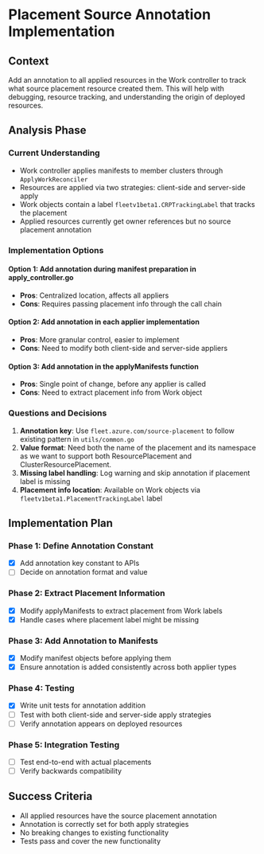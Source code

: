 # Placement Source Annotation Implementation

## Context
Add an annotation to all applied resources in the Work controller to track what source placement resource created them. This will help with debugging, resource tracking, and understanding the origin of deployed resources.

## Analysis Phase

### Current Understanding
- Work controller applies manifests to member clusters through `ApplyWorkReconciler`
- Resources are applied via two strategies: client-side and server-side apply
- Work objects contain a label `fleetv1beta1.CRPTrackingLabel` that tracks the placement
- Applied resources currently get owner references but no source placement annotation

### Implementation Options

#### Option 1: Add annotation during manifest preparation in apply_controller.go
- **Pros**: Centralized location, affects all appliers
- **Cons**: Requires passing placement info through the call chain

#### Option 2: Add annotation in each applier implementation
- **Pros**: More granular control, easier to implement
- **Cons**: Need to modify both client-side and server-side appliers

#### Option 3: Add annotation in the applyManifests function
- **Pros**: Single point of change, before any applier is called
- **Cons**: Need to extract placement info from Work object

### Questions and Decisions
1. **Annotation key**: Use `fleet.azure.com/source-placement` to follow existing pattern in `utils/common.go`
2. **Value format**: Need both the name of the placement and its namespace as we want to support both ResourcePlacement and ClusterResourcePlacement.
3. **Missing label handling**: Log warning and skip annotation if placement label is missing
4. **Placement info location**: Available on Work objects via `fleetv1beta1.PlacementTrackingLabel` label

## Implementation Plan

### Phase 1: Define Annotation Constant

- [x] Add annotation key constant to APIs
- [ ] Decide on annotation format and value

### Phase 2: Extract Placement Information
- [x] Modify applyManifests to extract placement from Work labels
- [x] Handle cases where placement label might be missing

### Phase 3: Add Annotation to Manifests
- [x] Modify manifest objects before applying them
- [x] Ensure annotation is added consistently across both applier types

### Phase 4: Testing
- [x] Write unit tests for annotation addition
- [ ] Test with both client-side and server-side apply strategies
- [ ] Verify annotation appears on deployed resources

### Phase 5: Integration Testing
- [ ] Test end-to-end with actual placements
- [ ] Verify backwards compatibility

## Success Criteria
- All applied resources have the source placement annotation
- Annotation is correctly set for both apply strategies
- No breaking changes to existing functionality
- Tests pass and cover the new functionality

